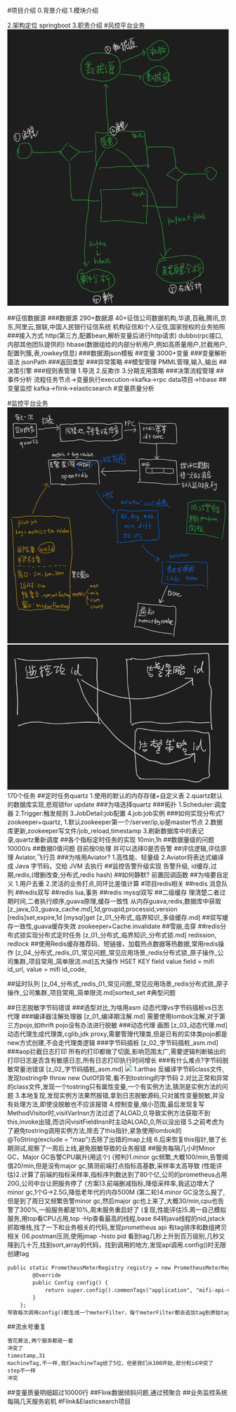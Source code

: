 #项目介绍
0.背景介绍
1.模块介绍

2.架构定位
springboot
3.职责介绍
#风控平台业务
![](.z_project_项目_xm金融_02_风控平台_images/df11ce7e.png)

##征信数据源
###数据源
290+数据源
40+征信公司数据机构,华道,百融,腾讯,京东,阿里云,银联,中国人民银行征信系统
[](https://zhuanlan.zhihu.com/p/37541188)
机构征信和个人征信,国家授权的业务拍照
###接入方式
http(第三方,配置bean,解析变量后进行http请求)
dubbo(rpc接口,内部其他团队提供的)
hbase(数据组给的内部分析用户,例如高质量用户,拦截用户,配置列簇,表,rowkey信息)
###数据源json模板
##变量
3000+变量
###变量解析语法 
jsonPath
###返回类型
###异常策略
##模型管理
PMML管理,输入,输出
##决策引擎
###规则表管理
1.导流
2.反欺诈
3.分期支用策略
###决策流程管理
##事件分析
流程任务节点->变量执行execution->kafka->rpc data项目->hbase
##变量监控
kafka->flink->elasticsearch
#变量质量分析

#监控平台业务
![](.z_project_项目_xm金融_02_风控平台_images/308cf59f.png)
![](.z_project_项目_xm金融_02_风控平台_images/aed99cb4.png)
170个任务
##定时任务quartz
1.使用的默认的内存存储+自定义表
2.quartz默认的数据库实现,悲观锁for update
###为啥选择quartz
###拓扑
1.Scheduler:调度器
2.Trigger:触发规则
3.JobDetail:job配置
4.job:job实例
###如何实现分布式?
zookeeper+quartz,
1.默认zookeeper第一个/server/ip,ip是master节点
2.数据库更新,zookeeper写文件/job_reload,timestamp
3.刷新数据库中的表记录,quartz重新调度
##各个指标定时任务的实现
10min,1h
##数据量级的问题
10000/s
##数据0值问题
目前按0处理
并可以选择0是否告警
##评估逻辑,评估原理
Aviator,飞行员
###为啥用Aviator?
1.高性能、轻量级
2.Aviator将表达式编译成 Java 字节码，交给 JVM 去执行
##监控告警升级实现
告警升级,
id缓存,过期,redis,(增删改查,分布式,redis hash)
##如何静默?
前置回调函数
##为啥要自定义
1.用户去重
2.灵活的业务打点,同环比差值计算
#项目redis相关
##redis 消息队列
##redis双写
##redis lua,事务
##redis mysql双写
##二级缓存
理清楚二者过期时间,二者执行顺序,guava原理,缓存一致性
从内存guava,redis,数据库中获取
[z_java_03_guava_cache.md],1d,groupid,processid,version
[redis]set,expire,1d
[mysql]get
[z_01_分布式_临界知识_多级缓存.md]
##双写缓存一致性,guava缓存失效
zookeeper+Cache.invalidate
##雪崩,击穿
[](z_java_03_guava_cache.md)
##redis分布式锁实现分布式定时任务
[z_01_分布式_临界知识_分布式锁.md]
redission, redlock
##使用Redis缓存推荐码、短链接，加载热点数据等热数据,常用redis操作
[z_04_分布式_redis_01_常见问题_常见应用场景_redis分布式锁_原子操作_公司集群_项目常用_简单限流.md]五大操作
HSET KEY field value
field = mifi id_url,
value = mifi id_code,



##延时队列
[z_04_分布式_redis_01_常见问题_常见应用场景_redis分布式锁_原子操作_公司集群_项目常用_简单限流.md]sorted_set
#典型问题

##日志脱敏字节码错误
###选型对比,为啥用asm
动态代理vs字节码插桩vs日志代理
###编译器注解处理器
[z_01_编译期注解.md]
需要使用lombok注解,对于第三方pojo,如thrift pojo没有办法进行脱敏
###动态代理
画图
[z_03_动态代理.md]
动态代理生成代理类,cglib,jdk proxy,需要管理代理类,但是已有的实体类pojo都是new方式创建,不会走代理类逻辑
###字节码插桩
[z_02_字节码插桩_asm.md]
###aop拦截日志打印
所有的打印都做了切面,影响范围太广,需要逻辑判断输出的打印日志是否含有敏感日志,所有日志打印执行时间增长
###有什么难点?字节码脱敏常量池错误
[z_02_字节码插桩_asm.md]
![](.z_02_字节码插桩_asm_images/4d561234.png)
1.arthas 反编译字节码class文件,发现tostring中 throw new OutOf异常,看不到tostring的字节码
2.对比正常和异常的class文件,发现一个tostring只有属性变量,一个有实例方法,猜测是实例方法的问题
3.本地复现,发现实例方法果然报错,拿到日志脱敏源码,只对属性变量脱敏,并没有处理方法,即使没脱敏也不应该报错
4.控制变量,缩小范围,最后发现复写MethodVisitor时,visitVarInsn方法过滤了ALOAD_0,导致实例方法获取不到this,invoke出错,而访问visitFieldInsn时主动ALOAD_0,所以没出错
5.之前考虑为了避免tostring调用实例方法,除去了this指针,紧急使用lombok的@ToString(exclude = "map")去除了出错的map上线
6.后来恢复this指针,做了长期测试,观察了一周后上线,避免脱敏导致的业务报错
##服务每隔几小时Minor GC、Major GC告警CPU飙升(用这个)
(预判)1.minor gc频繁,大概100/min,告警阈值20/min,但是没有major gc,猜测前端打点指标高基数,采样率太高导致
(性能评估)2.计算了前端的指标采样率,指标序列数达到了80个亿,公司的prometheus占用20G,公司中台让把服务停了
(方案)3.前端删减指标,降低采样率,我这边增大了minor gc,1个G->2.5G,降低老年代的内存500M
(第二轮)4.minor GC没怎么报了,但是到了周日又频繁告警minor  gc,然后major gc也上来了,大概30/min,cpu也告警了300%,一般服务都是10%,周末服务重启好了
(复现,性能评估)5.周一自己模拟服务,用top看CPU占用,top -Hp查看最高的线程,base 64转java线程的nid,jstack抓取堆栈,找了一下和业务相关的代码,发现prometheus api 有tag排序和数组拷贝相关
()6.postman压测,使用jmap -histo pid 看到tag几秒上升到百万级别,几秒又降到几十万,找到sort,array的代码，找到调用的地方,发现api调用.config()时无限创建tag
```asp
public static PrometheusMeterRegistry registry = new PrometheusMeterRegistry(PrometheusConfig.DEFAULT) {
        @Override
        public Config config() {
            return super.config().commonTags("application", "mifi-api-v2");
        }
    };
导致每次调用config()都生成一个meterFilter，每个meterFilter都会追加tag到原始tag,然后进行排序(导致cpu暴涨原因)
```

##流水号重复
```asp
雪花算法,两个服务都是一套
冲突了
timestamp,31
machineTag,不一样,我们machineTag给了5位，但是我们从100开始,部分和id冲突了
step不一样
冲突
```
##变量质量明细超过10000行
##Flink数据倾斜问题,通过预聚合
##业务监控系统每隔几天服务宕机
#Flink&Elasticsearch项目
